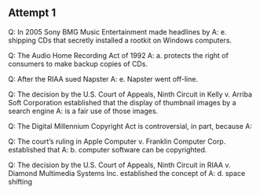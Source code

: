 Attempt 1
---------
Q: In 2005 Sony BMG Music Entertainment made headlines by
A: e. shipping CDs that secretly installed a rootkit on Windows computers.

Q: The Audio Home Recording Act of 1992
A: a. protects the right of consumers to make backup copies of CDs.

Q: After the RIAA sued Napster
A: e. Napster went off-line.

Q: The decision by the U.S. Court of Appeals, Ninth Circuit in Kelly v. Arriba Soft Corporation established that the display of thumbnail images by a search engine
A: is a fair use of those images.

Q: The Digital Millennium Copyright Act is controversial, in part, because
A: 

Q: The court’s ruling in Apple Computer v. Franklin Computer Corp. established that
A: b. computer software can be copyrighted.

Q: The decision by the U.S. Court of Appeals, Ninth Circuit in RIAA v. Diamond Multimedia Systems Inc. established the concept of
A: d. space shifting
